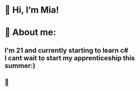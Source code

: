 <h1>👋 Hi, I’m Mia!<h1>
💜 About me:
   <h2>I'm 21 and currently starting to learn c# <br>
       I cant wait to start my apprenticeship this summer:)<h2>
     🌻<!---
MH0104/MH0104 is a ✨ special ✨ repository because its `README.md` (this file) appears on your GitHub profile.
You can click the Preview link to take a look at your changes.
--->

